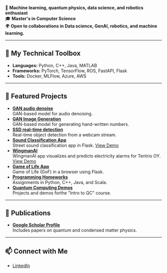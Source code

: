 
🚀 **Machine learning, quantum physics, data science, and robotics enthusiast**  
🎓 **Master's in Computer Science**  
🌍 **Open to collaborations in Data science, GenAI, robotics, and machine learning.**

---

## 🔧 My Technical Toolbox
- **Languages:** Python, C++, Java, MATLAB  
- **Frameworks:** PyTorch, TensorFlow, ROS, FastAPI, Flask  
- **Tools:** Docker, MLFlow, Azure, AWS  

---

## 🌟 Featured Projects
- [**GAN audio denoise**](https://github.com/msilaev/GAN-audio-denoise)  
  GAN-based model for audio denoising.
- [**GAN Image Generation**](https://github.com/msilaev/GAN-MNIST)  
  GAN-based model for generating hand-written numbers.
- [**SSD real-time detection**](https://github.com/msilaev/SSD300-realtime)    
  Real-time object detection from a webcam stream.
- [**Sound Classification App**](https://github.com/msilaev/sound-recognition-app-bus-car-tram)  
  Street sound classification app in Flask.
  [View Demo](demos/Ex3Task3Screenshot2.jpg)
- [**WingmanAI**](https://github.com/markkukippola/wingmanAI)    
  WingmanAI app visualizes and predicts electricity alarms for Tentrio OY.     
  [View Demo](demos/G04-FinalPresentation-Spring2024.pdf)
- [**Game of Life App**](https://github.com/msilaev/flask_deploy_example)  
  Game of Life (GoF) in a browser using Flask.
- [**Programming Homeworks**](https://github.com/msilaev/Programming-Course-Projects)  
  Assignments in Python, C++, Java, and Scala.
- [**Quantum Computing Demos**](https://github.com/msilaev/qiskit)  
  Projects and demos forthe  "Intro to QC" course.

---

## 🌟 Publications
- [**Google Scholar Profile**](https://scholar.google.com/citations?user=PMj0KZIAAAAJ&hl=ru)  
  Includes papers on quantum and condensed matter physics.

---
<style>
  .footer {
    display: none;
  }
</style>

## 📫 Connect with Me
- [LinkedIn](https://www.linkedin.com/in/mike-silaev-1b7b1678/)  
